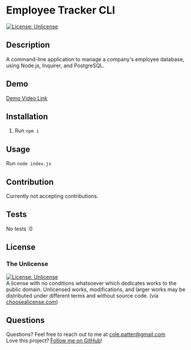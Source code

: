 # Employee Tracker CLI

[![License: Unlicense](https://img.shields.io/badge/license-Unlicense-blue.svg)](http://unlicense.org/)

## Description

A command-line application to manage a company's employee database, using Node.js, Inquirer, and PostgreSQL.

## Demo

[Demo Video Link](https://drive.google.com/file/d/1ag5RsyPD3e0A_r6oFc4zvOGeYFJRvcZm/view?usp=sharing)

## Installation

1. Run `npm i`

## Usage

Run `node index.js`

## Contribution

Currently not accepting contributions.

## Tests

No tests :0

## License

### The Unlicense

[![License: Unlicense](https://img.shields.io/badge/license-Unlicense-blue.svg)](http://unlicense.org/)  
A license with no conditions whatsoever which dedicates works to the public domain. Unlicensed works, modifications, and larger works may be distributed under different terms and without source code.
(via [choosealicense.com](https://choosealicense.com/licenses/))

## Questions

Questions? Feel free to reach out to me at [cole.patter@gmail.com](mailto:cole.patter@gmail.com)  
 Love this project? [Follow me on GitHub](https://github.com/colepatters)!
